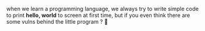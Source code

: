 when we learn a programming language, we always try to write simple code to print **hello, world** to screen at first time, but if you even think there are some vulns behind the little program ? 🤔